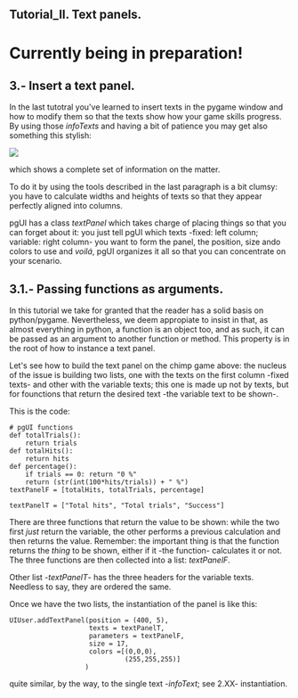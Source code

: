 
## Tutorial_II. Text panels.

# Currently being in preparation!

## 3.- Insert a text panel.
In the last tutotral you've learned to insert texts in the pygame window and how to modify them so that the texts show how your game skills progress. By using those *infoTexts* and having a bit of patience you may get also something this stylish:

![](https://user-images.githubusercontent.com/64075009/117021610-c95ac200-acf7-11eb-860e-3a20e9e23ee0.png)

which shows a complete set of information on the matter.

To do it by using the tools described in the last paragraph is a bit clumsy: you have to calculate widths and heights of texts so that they appear perfectly aligned into columns.

pgUI has a class *textPanel* which takes charge of placing things so that you can forget about it: you just tell pgUI which texts -fixed: left column; variable: right column- you want to form the panel, the position, size ando colors to use and *voilá*, pgUI organizes it all so that you can concentrate on your scenario.

## 3.1.- Passing functions as arguments.
In this tutorial we take for granted that the reader has a solid basis on python/pygame. Nevertheless, we deem appropiate to insist in that, as almost everything in python, a function is an object too, and as such, it can be passed as an argument to another function or method. This property is in the root of how to instance a text panel.

Let's see how to build the text panel on the chimp game above: the nucleus of the issue is building two lists, one with the texts on the first column -fixed texts- and other with the variable texts; this one is made up not by texts, but for founctions that return the desired text -the variable text to be shown-.

This is the code:

    # pgUI functions
    def totalTrials():
        return trials
    def totalHits():
        return hits
    def percentage():
        if trials == 0: return "0 %"
        return (str(int(100*hits/trials)) + " %")
    textPanelF = [totalHits, totalTrials, percentage]
    
    textPanelT = ["Total hits", "Total trials", "Success"]

There are three functions that return the value to be shown: while the two first *just* return the variable, the other performs a previous calculation and then returns the value. Remember: the important thing is that the function returns the *thing* to be shown, either if it -the function- calculates it or not. The three functions are then collected into a list: *textPanelF*.

Other list -*textPanelT*- has the three headers for the variable texts. Needless to say, they are ordered the same.

Once we have the two lists, the instantiation of the panel is like this:

    UIUser.addTextPanel(position = (400, 5),
                        texts = textPanelT,
                        parameters = textPanelF,
                        size = 17,
                        colors =[(0,0,0),
                                 (255,255,255)]
                       )                                   

quite similar, by the way, to the single text -*infoText*; see 2.XX- instantiation.






